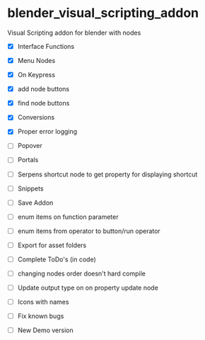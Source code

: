 # blender_visual_scripting_addon
Visual Scripting addon for blender with nodes

- [X] Interface Functions
- [X] Menu Nodes
- [X] On Keypress
- [X] add node buttons
- [X] find node buttons
- [X] Conversions
- [X] Proper error logging

- [ ] Popover
- [ ] Portals
- [ ] Serpens shortcut node to get property for displaying shortcut
- [ ] Snippets
- [ ] Save Addon

- [ ] enum items on function parameter
- [ ] enum items from operator to button/run operator
- [ ] Export for asset folders
- [ ] Complete ToDo's (in code)
- [ ] changing nodes order doesn't hard compile
- [ ] Update output type on on property update node
- [ ] Icons with names
- [ ] Fix known bugs

- [ ] New Demo version